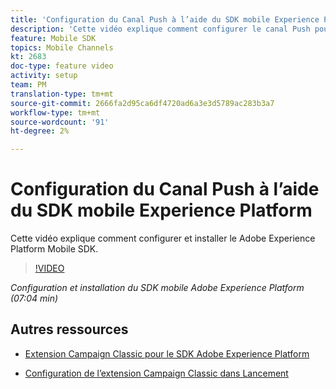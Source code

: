 ```yaml
---
title: 'Configuration du Canal Push à l’aide du SDK mobile Experience Platform '
description: 'Cette vidéo explique comment configurer le canal Push pour le Campaign Classic à l’aide du SDK mobile Experience Cloud. '
feature: Mobile SDK
topics: Mobile Channels
kt: 2683
doc-type: feature video
activity: setup
team: PM
translation-type: tm+mt
source-git-commit: 2666fa2d95ca6df4720ad6a3e3d5789ac283b3a7
workflow-type: tm+mt
source-wordcount: '91'
ht-degree: 2%

---
```



# Configuration du Canal Push à l’aide du SDK mobile Experience Platform

Cette vidéo explique comment configurer et installer le Adobe Experience Platform Mobile SDK.

>[!VIDEO](https://video.tv.adobe.com/v/27699?quality=12)

*Configuration et installation du SDK mobile Adobe Experience Platform (07:04 min)*

## Autres ressources

* [Extension Campaign Classic pour le SDK Adobe Experience Platform](https://helpx-internal.corp.adobe.com/content/help/en/campaign/kb/acc-aep-extension.html)

* [Configuration de l’extension Campaign Classic dans Lancement](https://aep-sdks.gitbook.io/docs/using-mobile-extensions/adobe-campaignclassic)
